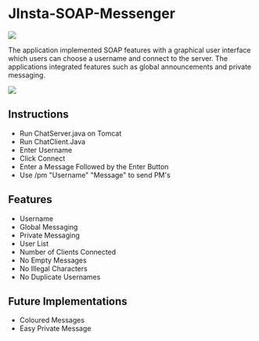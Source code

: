 # JInsta-SOAP-Messenger
<img src="http://i.imgur.com/7PfcU0A.png"/>

The application implemented SOAP features with a graphical user interface which users can choose a username and connect to the server. The applications integrated features such as global announcements and private messaging.


<img src="http://i.imgur.com/oe7Qaov.png"/>

Instructions
------------------------------------
- Run ChatServer.java on Tomcat
- Run ChatClient.Java
- Enter Username
- Click Connect
- Enter a Message Followed by the Enter Button
- Use /pm "Username" "Message" to send PM's 

Features
------------------------------------
- Username
- Global Messaging
- Private Messaging
- User List
- Number of Clients Connected
- No Empty Messages
- No Illegal Characters
- No Duplicate Usernames

Future Implementations
------------------------------------
- Coloured Messages
- Easy Private Message
